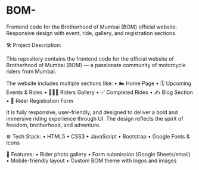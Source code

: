 # BOM-
Frontend code for the Brotherhood of Mumbai (BOM) official website. Responsive design with event, ride, gallery, and registration sections.

🛠 Project Description:

This repository contains the frontend code for the official website of Brotherhood of Mumbai (BOM) — a passionate community of motorcycle riders from Mumbai.

The website includes multiple sections like:
	•	🏍 Home Page
	•	🗓 Upcoming Events & Rides
	•	🧑‍🤝‍🧑 Riders Gallery
	•	✅ Completed Rides
	•	✍ Blog Section
	•	📝 Rider Registration Form

It is fully responsive, user-friendly, and designed to deliver a bold and immersive riding experience through UI. The design reflects the spirit of freedom, brotherhood, and adventure.

⚙ Tech Stack:
	•	HTML5
	•	CSS3
	•	JavaScript
	•	Bootstrap
	•	Google Fonts & Icons

📸 Features:
	•	Rider photo gallery
	•	Form submission (Google Sheets/email)
	•	Mobile-friendly layout
	•	Custom BOM theme with logos and images
